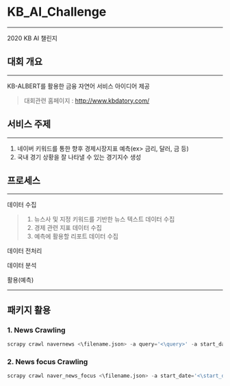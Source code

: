 # KB_AI_Challenge
-----------------------------
2020 KB AI 챌린지

## 대회 개요
-------------------------------
KB-ALBERT를 활용한 금융 자연어 서비스 아이디어 제공
> 대회관련 홈페이지 : http://www.kbdatory.com/

## 서비스 주제
------------------------------------
1. 네이버 키워드를 통한 향후 경제시장지표 예측(ex> 금리, 달러, 금 등)
2. 국내 경기 상황을 잘 나타낼 수 있는 경기지수 생성

## 프로세스
--------------------------
데이터 수집
> 1. 뉴스사 및 지정 키워드를 기반한 뉴스 텍스트 데이터 수집
> 2. 경제 관련 지표 데이터 수집
> 3. 예측에 활용할 리포트 데이터 수집

데이터 전처리
>

데이터 분석
>

활용(예측)
>

-------------
## 패키지 활용
### 1. News Crawling

```python
scrapy crawl navernews <\filename.json> -a query='<\query>' -a start_date='<\start_date>' -a end_date='<\end_date>' -a time_break=<\time(option)>
```

### 2. News focus Crawling

```python
scrapy crawl naver_news_focus <\filename.json> -a start_date='<\start_date>' -a end_date='<\end_date(default:today)>' -a time_break=<\time(option)>
```
